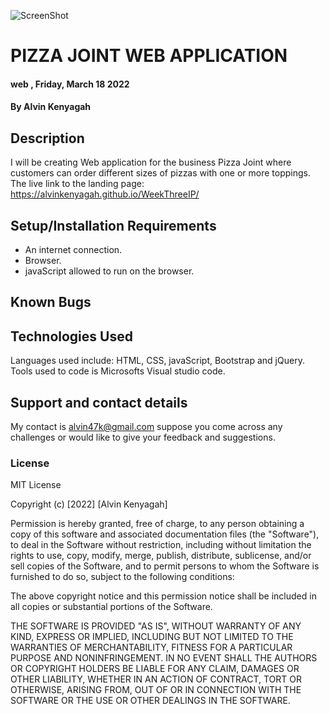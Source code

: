 ![ScreenShot](https://lh3.googleusercontent.com/1Kiwoq9ZidTcMxcGbVdxdEERzA-vTaDp9RmnsBXTyUeLDthYkjwRWt3nhkAAMd7zPVK6qhSoYzjHCSGaOly4TiIVeDNmsiX4kgxiWC-jsiZcLmjaZZijQCJrdVpUyQPZsd6SrEQEnA=w2400)
# PIZZA JOINT WEB APPLICATION 
####  web  , Friday, March 18  2022
#### By **Alvin Kenyagah**
## Description
 I will be creating Web application for the business Pizza Joint where customers can order different sizes of pizzas with one or more toppings.
  The live link to the landing page:  https://alvinkenyagah.github.io/WeekThreeIP/
## Setup/Installation Requirements
* An internet connection.
* Browser.
* javaScript allowed to run on the browser. 
## Known Bugs

## Technologies Used
Languages used include: HTML, CSS, javaScript, Bootstrap and jQuery. Tools used to code is Microsofts Visual studio code.
## Support and contact details
My contact is alvin47k@gmail.com suppose you come across any challenges or would like to give your feedback and suggestions. 
### License
MIT License

Copyright (c) [2022] [Alvin Kenyagah]

Permission is hereby granted, free of charge, to any person obtaining a copy
of this software and associated documentation files (the "Software"), to deal
in the Software without restriction, including without limitation the rights
to use, copy, modify, merge, publish, distribute, sublicense, and/or sell
copies of the Software, and to permit persons to whom the Software is
furnished to do so, subject to the following conditions:

The above copyright notice and this permission notice shall be included in all
copies or substantial portions of the Software.

THE SOFTWARE IS PROVIDED "AS IS", WITHOUT WARRANTY OF ANY KIND, EXPRESS OR
IMPLIED, INCLUDING BUT NOT LIMITED TO THE WARRANTIES OF MERCHANTABILITY,
FITNESS FOR A PARTICULAR PURPOSE AND NONINFRINGEMENT. IN NO EVENT SHALL THE
AUTHORS OR COPYRIGHT HOLDERS BE LIABLE FOR ANY CLAIM, DAMAGES OR OTHER
LIABILITY, WHETHER IN AN ACTION OF CONTRACT, TORT OR OTHERWISE, ARISING FROM,
OUT OF OR IN CONNECTION WITH THE SOFTWARE OR THE USE OR OTHER DEALINGS IN THE
SOFTWARE.


